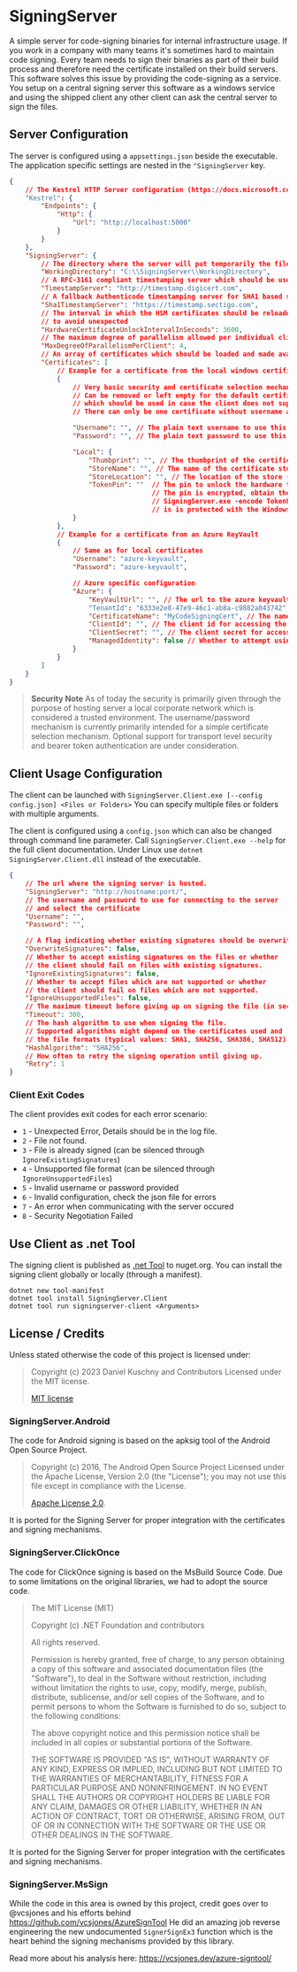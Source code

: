 # SigningServer

A simple server for code-signing binaries for internal infrastructure usage.
If you work in a company with many teams it's sometimes hard to maintain code signing. Every team needs to sign their
binaries
as part of their build process and therefore need the certificate installed on their build servers. This software solves
this issue
by providing the code-signing as a service. You setup on a central signing server this software as a windows service and
using the shipped client any other client can ask the central server to sign the files.

## Server Configuration

The server is configured using a `appsettings.json` beside the executable. The application
specific settings are nested in the `"SigningServer` key.

```json
{
    // The Kestrel HTTP Server configuration (https://docs.microsoft.com/en-us/aspnet/core/fundamentals/servers/kestrel/endpoints?view=aspnetcore-6.0)
    "Kestrel": {
        "Endpoints": {
            "Http": {
                "Url": "http://localhost:5000"
            }
        }
    },
    "SigningServer": {
        // The directory where the server will put temporarily the files during signing
        "WorkingDirectory": "C:\\SigningServer\\WorkingDirectory",
        // A RFC-3161 compliant timestamping server which should be used. 
        "TimestampServer": "http://timestamp.digicert.com",
        // A fallback Authenticode timestamping server for SHA1 based signing
        "Sha1TimestampServer": "https://timestamp.sectigo.com",
        // The interval in which the HSM certificates should be reloaded
        // to avoid unexpected  
        "HardwareCertificateUnlockIntervalInSeconds": 3600,
        // The maximum degree of parallelism allowed per individual client.
        "MaxDegreeOfParallelismPerClient": 4,
        // An array of certificates which should be loaded and made available
        "Certificates": [
            // Example for a certificate from the local windows certificate store
            {
                // Very basic security and certificate selection mechanism
                // Can be removed or left empty for the default certificate
                // which should be used in case the client does not supply credentials.
                // There can only be one certificate without username and password 

                "Username": "", // The plain text username to use this certificate
                "Password": "", // The plain text password to use this certificate

                "Local": {
                    "Thumbprint": "", // The thumbprint of the certificate to load
                    "StoreName": "", // The name of the certificate store to access (AddressBook, AuthRoot, CertificateAuthority, Disallowed, My, Root, TrustedPeople, TrustedPublisher)
                    "StoreLocation": "", // The location of the store (CurrentUser, LocalMachine)
                    "TokenPin": ""  // The pin to unlock the hardware token (holding EV certificates)
                                    // The pin is encrypted, obtain the value to put here with 
                                    // SigningServer.exe -encode TokenPinHere
                                    // is is protected with the Windows DPAPI
                }
            },
            // Example for a certificate from an Azure KeyVault
            {
                // Same as for local certificates
                "Username": "azure-keyvault",
                "Password": "azure-keyvault",

                // Azure specific configuration
                "Azure": {
                    "KeyVaultUrl": "", // The url to the azure keyvault like https://weu-000-keyvaultname.vault.azure.net/
                    "TenantId": "6333e2e8-47e9-46c1-ab8a-c9882a843742", // The ID of the tenant for accessing the keyvault
                    "CertificateName": "MyCodeSigningCert", // The name of the certificate in the key vault
                    "ClientId": "", // The client id for accessing the Key Vault (OAuth Client Credentias Grant flow)
                    "ClientSecret": "", // The client secret for accessing the Key Vault (OAuth Client Credentias Grant flow)
                    "ManagedIdentity": false // Whether to attempt using a managed identity for authentication
                }
            }
        ]
    }
}
```

> **Security Note** As of today the security is primarily given through the purpose of hosting server
> a local corporate network which is considered a trusted environment. The username/password mechanism
> is currently primarily intended for a simple certificate selection mechanism. Optional support for
> transport level security and bearer token authentication are under consideration.

## Client Usage Configuration

The client can be launched with
`SigningServer.Client.exe [--config config.json] <Files or Folders>`
You can specify multiple files or folders with multiple arguments.

The client is configured using a `config.json` which can also be changed through command line parameter. Call `SigningServer.Client.exe --help` for the full client documentation.
Under Linux use `dotnet SigningServer.Client.dll` instead of the executable.


```json
{
    // The url where the signing server is hosted.
    "SigningServer": "http://hostname:port/",
    // The username and password to use for connecting to the server
    // and select the certificate
    "Username": "",
    "Password": "",

    // A flag indicating whether existing signatures should be overwritten
    "OverwriteSignatures": false,
    // Whether to accept existing signatures on the files or whether
    // the client should fail on files with existing signatures.
    "IgnoreExistingSignatures": false,
    // Whether to accept files which are not supported or whether
    // the client should fail on files which are not supported.
    "IgnoreUnsupportedFiles": false,
    // The maximum timeout before giving up on signing the file (in seconds)
    "Timeout": 300,
    // The hash algorithm to use when signing the file.
    // Supported algorithms might depend on the certificates used and 
    // the file formats (typical values: SHA1, SHA256, SHA386, SHA512)
    "HashAlgorithm": "SHA256",
    // How often to retry the signing operation until giving up. 
    "Retry": 1
}
```

### Client Exit Codes

The client provides exit codes for each error scenario:

* `1` - Unexpected Error, Details should be in the log file.
* `2` - File not found.
* `3` - File is already signed (can be silenced through `IgnoreExistingSignatures`)
* `4` - Unsupported file format (can be silenced through `IgnoreUnsupportedFiles`)
* `5` - Invalid username or password provided
* `6` - Invalid configuration, check the json file for errors
* `7` - An error when communicating with the server occured
* `8` - Security Negotiation Failed

## Use Client as .net Tool
The signing client is published as [.net Tool](https://learn.microsoft.com/en-us/dotnet/core/tools/global-tools) to nuget.org. 
You can install the signing client globally or locally (through a manifest). 

```
dotnet new tool-manifest
dotnet tool install SigningServer.Client
dotnet tool run signingserver-client <Arguments>
```

## License / Credits

Unless stated otherwise the code of this project is licensed under:

> Copyright (c) 2023 Daniel Kuschny and Contributors
> Licensed under the MIT license.
>
> [MIT license](LICENSE)

### SigningServer.Android

The code for Android signing is based on the apksig tool of the Android Open Source Project.

> Copyright (c) 2016, The Android Open Source Project
> Licensed under the Apache License, Version 2.0 (the "License");
> you may not use this file except in compliance with the License.
>
> [Apache License 2.0](SigningServer.Android/LICENSE).

It is ported for the Signing Server for proper integration with the certificates and signing mechanisms.

### SigningServer.ClickOnce

The code for ClickOnce signing is based on the MsBuild Source Code. Due to some limitations
on the original libraries, we had to adopt the source code. 

> The MIT License (MIT)
> 
> Copyright (c) .NET Foundation and contributors
> 
> All rights reserved.
> 
> Permission is hereby granted, free of charge, to any person obtaining a copy
> of this software and associated documentation files (the "Software"), to deal
> in the Software without restriction, including without limitation the rights
> to use, copy, modify, merge, publish, distribute, sublicense, and/or sell
> copies of the Software, and to permit persons to whom the Software is
> furnished to do so, subject to the following conditions:
> 
> The above copyright notice and this permission notice shall be included in all
> copies or substantial portions of the Software.
> 
> THE SOFTWARE IS PROVIDED "AS IS", WITHOUT WARRANTY OF ANY KIND, EXPRESS OR
> IMPLIED, INCLUDING BUT NOT LIMITED TO THE WARRANTIES OF MERCHANTABILITY,
> FITNESS FOR A PARTICULAR PURPOSE AND NONINFRINGEMENT. IN NO EVENT SHALL THE
> AUTHORS OR COPYRIGHT HOLDERS BE LIABLE FOR ANY CLAIM, DAMAGES OR OTHER
> LIABILITY, WHETHER IN AN ACTION OF CONTRACT, TORT OR OTHERWISE, ARISING FROM,
> OUT OF OR IN CONNECTION WITH THE SOFTWARE OR THE USE OR OTHER DEALINGS IN THE
> SOFTWARE.

It is ported for the Signing Server for proper integration with the certificates and signing mechanisms.

### SigningServer.MsSign

While the code in this area is owned by this project, credit goes over to @vcsjones
and his efforts behind https://github.com/vcsjones/AzureSignTool
He did an amazing job reverse engineering the new undocumented `SignerSignEx3` function which is the heart behind the
signing mechanisms
provided by this library.

Read more about his analysis here: https://vcsjones.dev/azure-signtool/